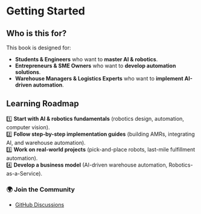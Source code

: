 # Getting Started

## Who is this for?
This book is designed for:
- **Students & Engineers** who want to **master AI & robotics**.
- **Entrepreneurs & SME Owners** who want to **develop automation solutions**.
- **Warehouse Managers & Logistics Experts** who want to **implement AI-driven automation**.

## Learning Roadmap
1️⃣ **Start with AI & robotics fundamentals** (robotics design, automation, computer vision).  
2️⃣ **Follow step-by-step implementation guides** (building AMRs, integrating AI, and warehouse automation).  
3️⃣ **Work on real-world projects** (pick-and-place robots, last-mile fulfillment automation).  
4️⃣ **Develop a business model** (AI-driven warehouse automation, Robotics-as-a-Service).  

### 🌍 **Join the Community**
- [GitHub Discussions](https://github.com/OpenAMR)  

